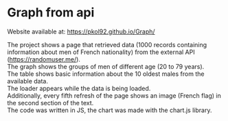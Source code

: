 # Graph from api

Website available at: https://pkol92.github.io/Graph/

The project shows a page that retrieved data (1000 records containing information about men of French nationality) from the external API (https://randomuser.me/).
<br>The graph shows the groups of men of different age (20 to 79 years).
<br>The table shows basic information about the 10 oldest males from the available data.
<br>The loader appears while the data is being loaded.
<br>Additionally, every fifth refresh of the page shows an image (French flag) in the second section of the text.
<br>The code was written in JS, the chart was made with the chart.js library.
